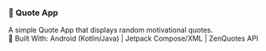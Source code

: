 ### 📜 Quote App  
A simple Quote App that displays random motivational quotes.   
📱 Built With: Android (Kotlin/Java) | Jetpack Compose/XML | ZenQuotes API


